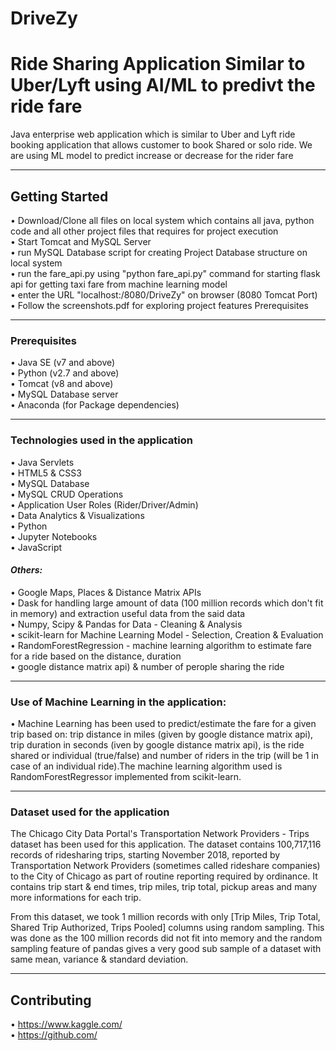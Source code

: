 # DriveZy
# Ride Sharing Application Similar to Uber/Lyft using AI/ML to predivt the ride fare
Java enterprise web application which is similar to Uber and Lyft ride booking application that allows customer to book Shared or solo ride. We are using ML model to predict increase or decrease for the rider fare 

***

## Getting Started
•	Download/Clone all files on local system which contains all java, python code and all other project files that requires for project execution  
•	Start Tomcat and MySQL Server  
•	run MySQL Database script for creating Project Database structure on local system  
•	run the fare_api.py using "python fare_api.py" command for starting flask api for getting taxi fare from machine learning model  
•	enter the URL "localhost:/8080/DriveZy" on browser (8080 Tomcat Port)  
•	Follow the screenshots.pdf for exploring project features Prerequisites  

***

### Prerequisites
•	Java SE (v7 and above)  
•	Python (v2.7 and above)  
•	Tomcat (v8 and above)  
•	MySQL Database server  
•	Anaconda (for Package dependencies)   

***

### Technologies used in the application

•   Java Servlets  
•   HTML5 & CSS3  
•   MySQL Database  
•   MySQL CRUD Operations  
•   Application User Roles (Rider/Driver/Admin)  
•   Data Analytics & Visualizations  
•   Python  
•   Jupyter Notebooks  
•   JavaScript  
#### _Others:_

•   Google Maps, Places & Distance Matrix APIs  
•   Dask for handling large amount of data (100 million records which don't fit in memory) and extraction useful data from the said data  
•   Numpy, Scipy & Pandas for Data - Cleaning & Analysis  
•   scikit-learn for Machine Learning Model - Selection, Creation & Evaluation  
•   RandomForestRegression - machine learning algorithm to estimate fare for a ride based on the distance, duration  
•   google distance matrix api) & number of perople sharing the ride  

***

### Use of Machine Learning in the application:
• Machine Learning has been used to predict/estimate the fare for a given trip based on: trip distance in miles (given by google distance matrix api), trip duration in seconds (iven by google distance matrix api), is the ride shared or individual (true/false) and number of riders in the trip (will be 1 in case of an individual ride).The machine learning algorithm used is RandomForestRegressor implemented from scikit-learn.  

***

### Dataset used for the application

The Chicago City Data Portal's Transportation Network Providers - Trips dataset has been used for this application. The dataset contains 100,717,116 records of ridesharing trips, starting November 2018, reported by Transportation Network Providers (sometimes called rideshare companies) to the City of Chicago as part of routine reporting required by ordinance. It contains trip start & end times, trip miles, trip total, pickup areas and many more informations for each trip.

From this dataset, we took 1 million records with only [Trip Miles, Trip Total, Shared Trip Authorized, Trips Pooled] columns using random sampling. This was done as the 100 million records did not fit into memory and the random sampling feature of pandas gives a very good sub sample of a dataset with same mean, variance & standard deviation.

 ***
 
## Contributing  
•	https://www.kaggle.com/  
•	https://github.com/  

